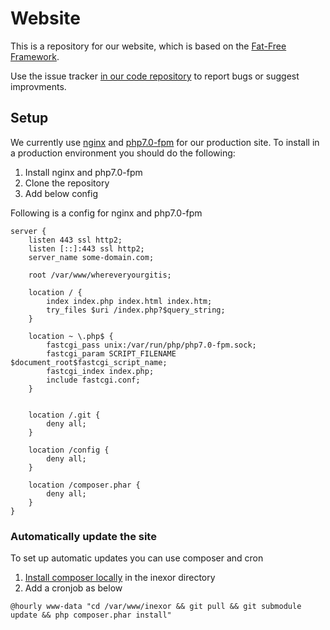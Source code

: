 # Website
This is a repository for our website, which is based on the [Fat-Free Framework](http://fatfreeframework.com).

Use the issue tracker [in our code repository](https://github.com/inexor-game/code/issues) to report bugs or suggest improvments.

## Setup
We currently use [nginx](https://nginx.org/en/docs/) and [php7.0-fpm](http://php.net/manual/de/migration70.php) for our production site.
To install in a production environment you should do the following:

1. Install nginx and php7.0-fpm
2. Clone the repository
3. Add below config

Following is a config for nginx and php7.0-fpm
```
server {
    listen 443 ssl http2;
    listen [::]:443 ssl http2;
    server_name some-domain.com;

    root /var/www/whereveryourgitis;
 
    location / {
        index index.php index.html index.htm;
        try_files $uri /index.php?$query_string;
    }

    location ~ \.php$ {
        fastcgi_pass unix:/var/run/php/php7.0-fpm.sock;
        fastcgi_param SCRIPT_FILENAME $document_root$fastcgi_script_name;
        fastcgi_index index.php;
        include fastcgi.conf;
    }


	location /.git {
		deny all;
	}
	
    location /config {
		deny all;
    }

    location /composer.phar {
		deny all;
    }
}
```

### Automatically update the site
To set up automatic updates you can use composer and cron

1. [Install composer locally](https://getcomposer.org/doc/00-intro.md#locally) in the inexor directory
2. Add a cronjob as below

```
@hourly www-data "cd /var/www/inexor && git pull && git submodule update && php composer.phar install"
```

